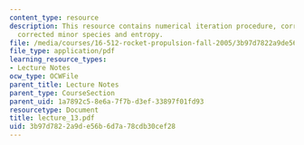 ```yaml
---
content_type: resource
description: This resource contains numerical iteration procedure, corrected temperature,
  corrected minor species and entropy.
file: /media/courses/16-512-rocket-propulsion-fall-2005/3b97d7822a9de56b6d7a78cdb30cef28_lecture_13.pdf
file_type: application/pdf
learning_resource_types:
- Lecture Notes
ocw_type: OCWFile
parent_title: Lecture Notes
parent_type: CourseSection
parent_uid: 1a7892c5-8e6a-7f7b-d3ef-33897f01fd93
resourcetype: Document
title: lecture_13.pdf
uid: 3b97d782-2a9d-e56b-6d7a-78cdb30cef28
---
```


